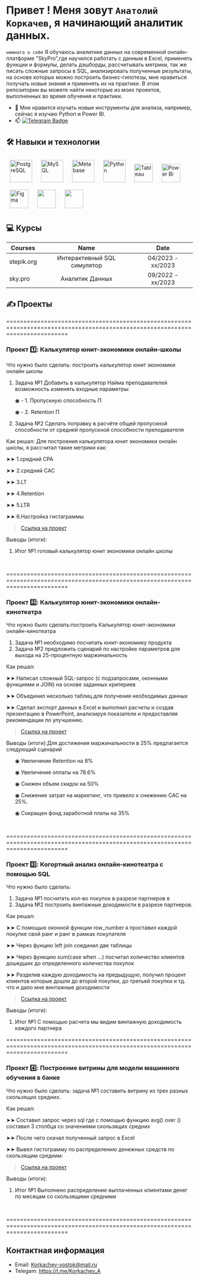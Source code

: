Привет [](https://user-images.githubusercontent.com/18350557/176309783-0785949b-9127-417c-8b55-ab5a4333674e.gif)! Меня зовут ``Анатолий Коркачев``, я начинающий аналитик данных. 
============================================================================================================================== 




``немного о себе``
Я обучаюсь аналитике данных на современной онлайн-платформе "SkyPro",где научился работать с данным в Excel, применять функции и формулы, делать дэшборды, рассчитывать метрики, так же писать сложные запросы в SQL, анализировать полученные результаты, на основе которых можно построить бизнес-гипотезы, мне нравиться получать новые знания и применять их на практике.
В этом репозитории вы можете найти некоторые из моих проектов, выполненных во время обучения и практики.
<br>
* 🔭 Мне нравится изучать новые инструменты для анализа, например, сейчас я изучаю Python и Power BI.
* :mailbox: [![Telegram Badge](https://img.shields.io/badge/-Korkachev_A-blue?style=flat&logo=Telegram&logoColor=white)](https://t.me/Korkachev_A)

## 🛠 Навыки и технологии
<div 
align="left">  
<a href="https://www.postgresql.org/" target="_blank"><img style="margin: 10px" src="https://profilinator.rishav.dev/skills-assets/postgresql-original-wordmark.svg" alt="PostgreSQL" height="60" /></a>  
<a href="https://www.mysql.com/" target="_blank"><img style="margin: 10px" src="https://profilinator.rishav.dev/skills-assets/mysql-original-wordmark.svg" alt="MySQL" height="60" /></a>
<a href="https://www.metabase.com/" target="_blank"><img style="margin: 10px" src="https://dka575ofm4ao0.cloudfront.net/pages-transactional_logos/retina/233858/logo.png" alt="Metabase" height="60" /></a>
<a href="https://www.python.org/" target="_blank"><img style="margin: 10px" src="https://profilinator.rishav.dev/skills-assets/python-original.svg" alt="Python" height="60" /></a>
<a href="https://www.tableau.com/" target="_blank"><img style="margin: 10px" src="https://profilinator.rishav.dev/skills-assets/tableau.svg" alt="Tableau" height="50" /></a>    
<a href="https://powerbi.microsoft.com/en-us/" target="_blank"><img style="margin: 10px" src="https://profilinator.rishav.dev/skills-assets/powerbi.png" alt="Power Bi" height="50" /></a>  
<a href="https://www.figma.com/" target="_blank"><img style="margin: 10px" src="https://profilinator.rishav.dev/skills-assets/figma-icon.svg" alt="Figma" height="50" /></a>
<a href="https://www.microsoft.com/microsoft-365/excel/" target="_blank"><img style="margin: 10px" src="https://upload.wikimedia.org/wikipedia/commons/thumb/3/34/Microsoft_Office_Excel_%282019%E2%80%93present%29.svg/1101px-Microsoft_Office_Excel_%282019%E2%80%93present%29.svg.png" height="50" /></a>
<a href="https://docs.google.com/spreadsheets/" target="_blank"><img style="margin: 10px" src="https://yoolk.ninja/wp-content/uploads/2021/08/Apps-Google-Sheets-1024x1024.png" height="50" /></a>
</div> 



## 💻 Курсы

| Courses            | Name                                       | Date              |
| -------------------| :----------------------------------------: | :---------------: |
| stepik.org         | Интерактивный SQL симулятор                | 04/2023 - xx/2023 |
| sky.pro            | Аналитик Данных                            | 09/2022 - xx/2023 |




## ✍️ Проекты
============================================================================================================================== 

### Проект 1️⃣: Калькулятор юнит-экономики онлайн-школы

<p>Что нужно было сделать: построить калькулятор юнит экономики онлайн школы<p>
<ol>
  <li>Задача №1  Добавить в калькулятор Найма преподавателей возможность изменять входные параметры: 
            <p>◉  - 1. Пропускную способность П <p>
            <p>◉  - 2. Retention П <p>

  <li>Задача №2  Сделать поправку в расчёте общей пропускной способности от средней пропускной способности преподавателя </li>
</ol>

<p>Как решал: Для построения калькулятора юнит экономики онлайн школы, я рассчитал такие метрики как:
            <p>➤➤ 1.средний CPA <p>
            <p>➤➤ 2.средний CAC <p>
            <p>➤➤ 3.LT <p>
            <p>➤➤ 4.Retention <p>
            <p>➤➤ 5.LTR <p>
            <p>➤➤ 6.Настройка гистаграммы  <p>


> <a href="https://github.com/AnatolyKorkachev/Analitic--/blob/main/%D0%9F%D1%80%D0%BE%D0%B5%D0%BA%D1%82%20%E2%84%96%201.%D0%A1%D0%B1%D0%BE%D1%80%D0%BA%D0%B0%20%D0%BA%D0%B0%D0%BB%D1%8C%D0%BA%D1%83%D0%BB%D1%8F%D1%82%D0%BE%D1%80%D0%B0%20%D1%8E%D0%BD%D0%B8%D1%82%20%D1%8D%D0%BA%D0%BE%D0%BD%D0%BE%D0%BC%D0%B8%D0%BA%D0%B8%20(2).xlsx">Ссылка на проект</a>
  

<p>Выводы (итоги):<p>
<ol>
  <li>Итог №1 готовый калькулятор юнит экономики онлайн школы </li> 
</ol>
<br> 

============================================================================================================================== 



### Проект 2️⃣: Калькулятор юнит-экономики онлайн-кинотеатра

<p>Что нужно было сделать:построить Калькулятор юнит-экономики онлайн-кинотеатра <p>
<ol>
  <li>Задача №1 необходимо посчитать юнит-экономику продукта </li>  
  <li>Задача №2 предложить сценарий по настройке параметров для выхода на 25-процентную маржинальность </li>
</ol>

<p>Как решал:
<p>➤➤ Написал сложный SQL-запрос (с подзапросами, оконными функциями и JOIN) на основе заданных критериев 
<p>➤➤ Объединил несколько таблиц для получения необходимых данных 
<p>➤➤ Сделал экспорт данных в Excel и выполнил расчеты и создав презентацию в PowerPoint, анализируя показатели и предоставляя рекомендации по улучшению.
<p>

> <a href="https://docs.google.com/spreadsheets/d/1irfv5VDOYLS9XgITZ4x0WL8FbyUTdpcS/edit?usp=share_link&ouid=117240872167564788764&rtpof=true&sd=true">Ссылка на проект</a>

 
<p>Выводы (итоги):Для достижения маржинальности в 25% предлагается следующий сценарий<p>
<ol>
<p>◉ Увеличение Retention на 8%<p>
<p>◉ Увеличение оплаты на 78.6%<p>
<p>◉ Снижен объем скидок на 50%<p>
<p>◉ Снижение затрат на маркетинг, что привело к снижению CAC на 25%.<p>
<p>◉ Сокращен фонд заработной платы на 35%<p>
</ol>
<br> 


============================================================================================================================== 

 
### Проект 3️⃣: Когортный анализ онлайн-кинотеатра с помощью SQL


<p>Что нужно было сделать:<p>
<ol>
  <li>Задача №1 посчитать кол-во покупок в разрезе партнеров в </li>
  <li>Задача №2 построить винтажные доходимости в разрезе партнеров.</li>
</ol>

<p>Как решал: 
<p>➤➤ С помощью оконной функции row_number я проставил каждой покупке свой ранг и ранг в рамках покупателя<p>
<p>➤➤ Через фунцию left join соединил две таблицы<p>
<p>➤➤ Через функцию sum(case when ...) посчитал количество клиентов дошедших до определенного количества покупок<p> 
<p>➤➤ Разделив каждую доходимость на предыдущую, получил процент клиентов которые дошли до второй покупки, до третьей покупки и тд. что и дало мне винтажные доходимости <p>
  
> <a href="https://drive.google.com/drive/folders/1wdD-mfSeIsHWgrMLJz8Tv_ClAuP_EAOQ?usp=sharing">Ссылка на проект</a>


  <p>Выводы (итоги):<p>
<ol>
  <li>Итог №1 С помощью расчета мы видим винтажную доходимость каждого партнера </li>

</ol>


============================================================================================================================== 



### Проект 4️⃣: Построение витрины для модели машинного обучения в банке 


<p>Что нужно было сделать: задача №1 составить витрину из трех разных скользящих средних.<p>
  
<p>Как решал: 
<p>➤➤ Составил запрос через sql где с помощью функцию avg() over () составил 3 столбца со значениями скользящих средних<p> 
<p>➤➤ После чего скачал полученный запрос в Excel<p>
<p>➤➤ Вывел гистограмму по распределению денежных средств по скользящим средним:<p>

> <a href="https://github.com/AnatolyKorkachev/Analitic--/blob/main/%D0%9F%D1%80%D0%BE%D0%B5%D0%BA%D1%82%20%E2%84%96%204%20%D1%81%D0%BA%D0%BE%D0%BB%D1%8C%D0%B7%D1%8F%D1%89%D0%B5%D0%B5%20%D1%81%D1%80%D0%B5%D0%B4%D0%BD%D0%B5%D0%B5.xlsx">Ссылка на проект</a>

  
 <p>Выводы (итоги):<p>
<ol>
  <li>Итог №1 Выполнено распределение выплаченных клиентами денег по месяцам со скользящими средними </li>
</ol>
<br> 

============================================================================================================================== 




## Контактная информация
- Email: Korkachev-vostok@mail.ru
- Telegam: https://t.me/Korkachev_A
